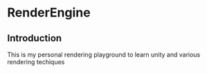 # RenderEngine

## Introduction
This is my personal rendering playground to learn unity and various rendering techiques